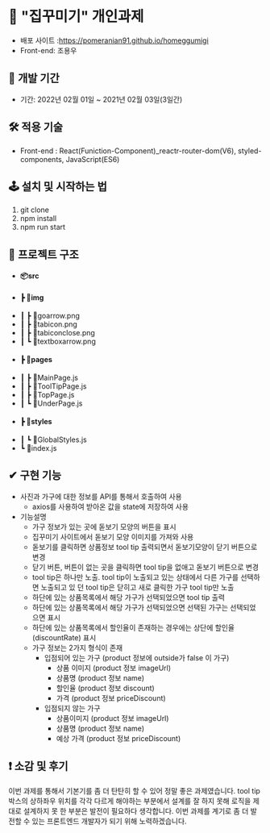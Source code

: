 

# 🚀 "집꾸미기" 개인과제

- 배포 사이트 :https://pomeranian91.github.io/homeggumigi
- Front-end: 조용우

## 📆 개발 기간

- 기간: 2022년 02월 01일 ~ 2021년 02월 03일(3일간)

## 🛠 적용 기술

- Front-end : React(Funiction-Component)_reactr-router-dom(V6), styled-components, JavaScript(ES6)

## 🕹 설치 및 시작하는 법

1. git clone
2. npm install
3. npm run start

## 📃 프로젝트 구조
- #### 📦src
- #### ┣ 📂img
- ┃ ┣ 📜goarrow.png
- ┃ ┣ 📜tabicon.png
- ┃ ┣ 📜tabiconclose.png
- ┃ ┗ 📜textboxarrow.png
- #### ┣ 📂pages
- ┃ ┣ 📜MainPage.js
- ┃ ┣ 📜ToolTipPage.js
- ┃ ┣ 📜TopPage.js
- ┃ ┗ 📜UnderPage.js
- #### ┣ 📂styles
- ┃ ┗ 📜GlobalStyles.js
- ┗ 📜index.js
 
## ✔ 구현 기능
- 사진과 가구에 대한 정보를 API를 통해서 호출하여 사용
  - axios를 사용하여 받아온 값을 state에 저장하여 사용
- 기능설명
  - 가구 정보가 있는 곳에 돋보기 모양의 버튼을 표시
  - 집꾸미기 사이트에서 돋보기 모양 이미지를 가져와 사용
  - 돋보기를 클릭하면 상품정보 tool tip 출력되면서 돋보기모양이 닫기 버튼으로 변경
  - 닫기 버튼, 버튼이 없는 곳을 클릭하면 tool tip을 없애고 돋보기 버튼으로 변경
  - tool tip은 하나만 노출. tool tip이 노출되고 있는 상태에서 다른 가구를 선택하면 노출되고 있 던 tool tip은 닫히고 새로 클릭한 가구 tool tip만 노출
  - 하단에 있는 상품목록에서 해당 가구가 선택되었으면 tool tip 출력
  - 하단에 있는 상품목록에서 해당 가구가 선택되었으면 선택된 가구는 선택되었으면 표시
  - 하단에 있는 상품목록에서 할인율이 존재하는 경우에는 상단에 할인율(discountRate) 표시
  - 가구 정보는 2가지 형식이 존재
    - 입점되어 있는 가구 (product 정보에 outside가 false 이 가구)
      - 상품 이미지 (product 정보 imageUrl)
      - 상품명 (product 정보 name)
      - 할인율 (product 정보 discount)
      - 가격 (product 정보 priceDiscount)
    - 입점되지 않는 가구
      - 상품이미지 (product 정보 imageUrl)
      - 상품명 (product 정보 name)
      - 예상 가격 (product 정보 priceDiscount)
 
## ❗ 소감 및 후기
  이번 과제를 통해서 기본기를 좀 더 탄탄히 할 수 있어 정말 좋은 과제였습니다. tool tip박스의 상하좌우 위치를 각각 다르게 해야하는 부분에서 설계를 잘 하지 못해 로직을 제대로 설계하지 못 한 부분은 발전이 필요하다 생각합니다. 이번 과제를 계기로 좀 더 발전할 수 있는 프론트엔드 개발자가 되기 위해 노력하겠습니다.

